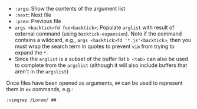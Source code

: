 - `:args`: Show the contents of the argument list
- `:next`: Next file
- `:prev`: Previous file
- `args <backtick>fd foo<backtick>`: Populate `arglist` with result of external command (using `backtick-expansion`). Note if the command contains a wildcard, e.g., `args <backtick>fd '*.js'<backtick>`, then you must wrap the search term in quotes to prevent `vim` from trying to expand the `*`.
- Since the `arglist` is a subset of the buffer list `b <tab>` can also be used to complete from the `argslist` (although it will also include buffers that aren't in the `argslist`)

Once files have been opened as arguments, `##` can be used to represent them in `ex` commands, e.g.:

	:vimgrep /Lorem/ ##
